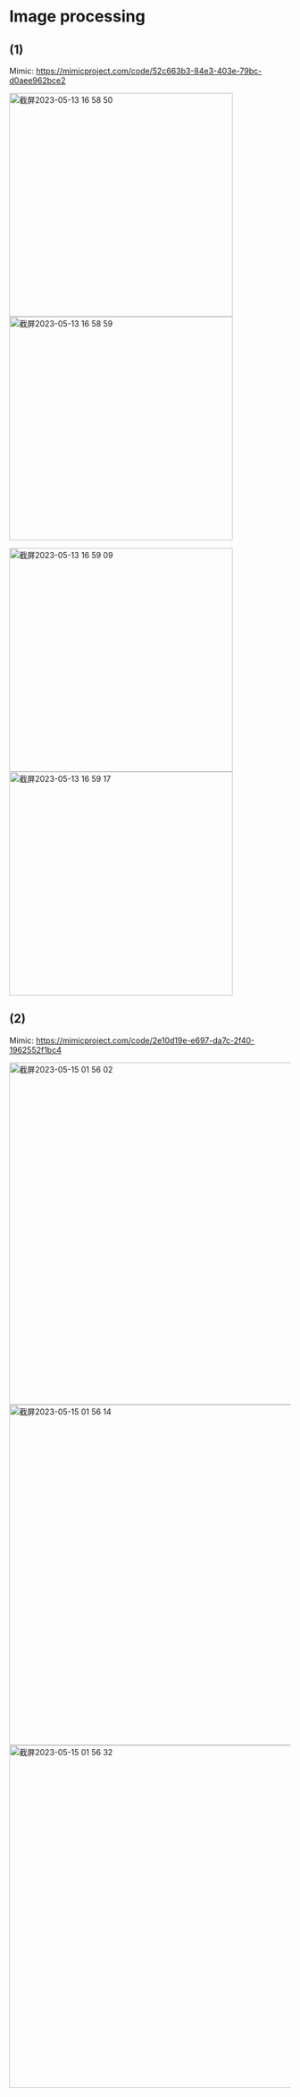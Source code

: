 # Image processing
## (1)

Mimic: https://mimicproject.com/code/52c663b3-84e3-403e-79bc-d0aee962bce2

<img height="400" alt="截屏2023-05-13 16 58 50" src="https://git.arts.ac.uk/storage/user/588/files/900e4a80-052d-40c3-9d11-e56f7d93c477">  <img height="400" alt="截屏2023-05-13 16 58 59" src="https://git.arts.ac.uk/storage/user/588/files/b8b92e47-241f-4d4d-b1c9-e6b2f7cc6f19">

<img height="400" alt="截屏2023-05-13 16 59 09" src="https://git.arts.ac.uk/storage/user/588/files/b08e11e1-f4d9-4a83-82aa-e039a672db9f">  <img height="400" alt="截屏2023-05-13 16 59 17" src="https://git.arts.ac.uk/storage/user/588/files/5e2d2eec-501c-4740-be75-c40a8f08a8d0">

## (2)

Mimic: https://mimicproject.com/code/2e10d19e-e697-da7c-2f40-1962552f1bc4

<img width="612" alt="截屏2023-05-15 01 56 02" src="https://github.com/Nana-Hong/JavaScript-Mimic/assets/119884327/5825e04a-f6cf-4607-8233-adf49be4f244">
<img width="609" alt="截屏2023-05-15 01 56 14" src="https://github.com/Nana-Hong/JavaScript-Mimic/assets/119884327/f2d2352b-4a04-42d7-8d66-4c897c021659">
<img width="613" alt="截屏2023-05-15 01 56 32" src="https://github.com/Nana-Hong/JavaScript-Mimic/assets/119884327/79cdf120-32d3-443e-a1a9-49e333e51e82">
